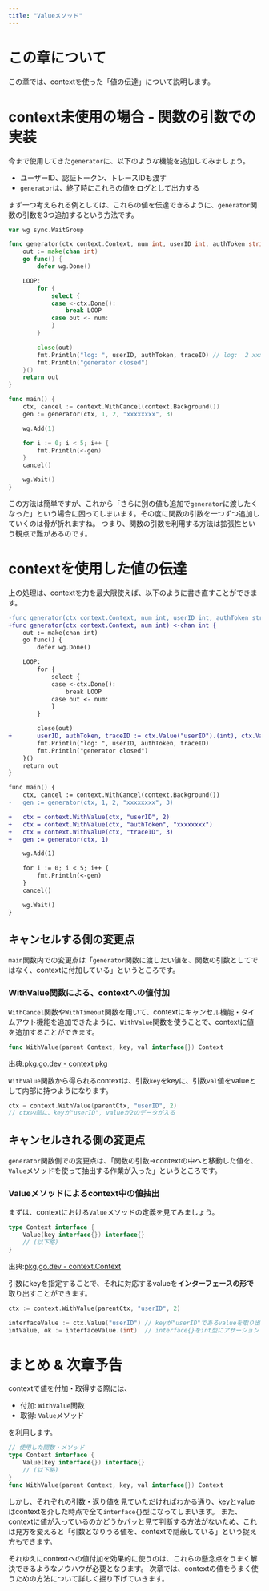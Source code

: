 ```yaml
---
title: "Valueメソッド"
---
```

# この章について
この章では、contextを使った「値の伝達」について説明します。

# context未使用の場合 - 関数の引数での実装
今まで使用してきた`generator`に、以下のような機能を追加してみましょう。
- ユーザーID、認証トークン、トレースIDも渡す
- `generator`は、終了時にこれらの値をログとして出力する

まず一つ考えられる例としては、これらの値を伝達できるように、`generator`関数の引数を3つ追加するという方法です。
```go
var wg sync.WaitGroup

func generator(ctx context.Context, num int, userID int, authToken string, traceID int) <-chan int {
	out := make(chan int)
	go func() {
		defer wg.Done()

	LOOP:
		for {
			select {
			case <-ctx.Done():
				break LOOP
			case out <- num:
			}
		}

		close(out)
		fmt.Println("log: ", userID, authToken, traceID) // log:  2 xxxxxxxx 3
		fmt.Println("generator closed")
	}()
	return out
}

func main() {
	ctx, cancel := context.WithCancel(context.Background())
	gen := generator(ctx, 1, 2, "xxxxxxxx", 3)

	wg.Add(1)

	for i := 0; i < 5; i++ {
		fmt.Println(<-gen)
	}
	cancel()

	wg.Wait()
}
```
この方法は簡単ですが、これから「さらに別の値も追加で`generator`に渡したくなった」という場合に困ってしまいます。その度に関数の引数を一つずつ追加していくのは骨が折れますね。
つまり、関数の引数を利用する方法は拡張性という観点で難があるのです。



# contextを使用した値の伝達
上の処理は、contextを力を最大限使えば、以下のように書き直すことができます。
```diff go
-func generator(ctx context.Context, num int, userID int, authToken string, traceID int) <-chan int {
+func generator(ctx context.Context, num int) <-chan int {
	out := make(chan int)
	go func() {
		defer wg.Done()

	LOOP:
		for {
			select {
			case <-ctx.Done():
				break LOOP
			case out <- num:
			}
		}

		close(out)
+		userID, authToken, traceID := ctx.Value("userID").(int), ctx.Value("authToken").(string), ctx.Value("traceID").(int)
		fmt.Println("log: ", userID, authToken, traceID)
		fmt.Println("generator closed")
	}()
	return out
}

func main() {
	ctx, cancel := context.WithCancel(context.Background())
-	gen := generator(ctx, 1, 2, "xxxxxxxx", 3)

+	ctx = context.WithValue(ctx, "userID", 2)
+	ctx = context.WithValue(ctx, "authToken", "xxxxxxxx")
+	ctx = context.WithValue(ctx, "traceID", 3)
+	gen := generator(ctx, 1)

	wg.Add(1)

	for i := 0; i < 5; i++ {
		fmt.Println(<-gen)
	}
	cancel()

	wg.Wait()
}
```
## キャンセルする側の変更点
`main`関数内での変更点は「`generator`関数に渡したい値を、関数の引数としてではなく、contextに付加している」というところです。

### WithValue関数による、contextへの値付加
`WithCancel`関数や`WithTimeout`関数を用いて、contextにキャンセル機能・タイムアウト機能を追加できたように、`WithValue`関数を使うことで、contextに値を追加することができます。

```go
func WithValue(parent Context, key, val interface{}) Context
```
出典:[pkg.go.dev - context pkg](https://pkg.go.dev/context@go1.17#WithValue)

`WithValue`関数から得られるcontextは、引数`key`をkeyに、引数`val`値をvalueとして内部に持つようになります。
```go
ctx = context.WithValue(parentCtx, "userID", 2)
// ctx内部に、keyが"userID", valueが2のデータが入る
```

## キャンセルされる側の変更点
`generator`関数側での変更点は、「関数の引数→contextの中へと移動した値を、`Value`メソッドを使って抽出する作業が入った」というところです。

### Valueメソッドによるcontext中の値抽出
まずは、contextにおける`Value`メソッドの定義を見てみましょう。
```go
type Context interface {
	Value(key interface{}) interface{}
	// (以下略)
}
```
出典:[pkg.go.dev - context.Context](https://pkg.go.dev/context#Context)

引数にkeyを指定することで、それに対応するvalueを**インターフェースの形で**取り出すことができます。
```go
ctx := context.WithValue(parentCtx, "userID", 2)

interfaceValue := ctx.Value("userID") // keyが"userID"であるvalueを取り出す
intValue, ok := interfaceValue.(int)  // interface{}をint型にアサーション
```



# まとめ & 次章予告
contextで値を付加・取得する際には、
- 付加: `WithValue`関数
- 取得: `Value`メソッド

を利用します。

```go
// 使用した関数・メソッド
type Context interface {
	Value(key interface{}) interface{}
	// (以下略)
}
func WithValue(parent Context, key, val interface{}) Context
```

しかし、それぞれの引数・返り値を見ていただければわかる通り、keyとvalueはcontextを介した時点で全て`interface{}`型になってしまいます。
また、contextに値が入っているのかどうかパッと見て判断する方法がないため、これは見方を変えると「引数となりうる値を、contextで隠蔽している」という捉え方もできます。

それゆえにcontextへの値付加を効果的に使うのは、これらの懸念点をうまく解決できるようなノウハウが必要となります。
次章では、contextの値をうまく使うための方法について詳しく掘り下げていきます。
